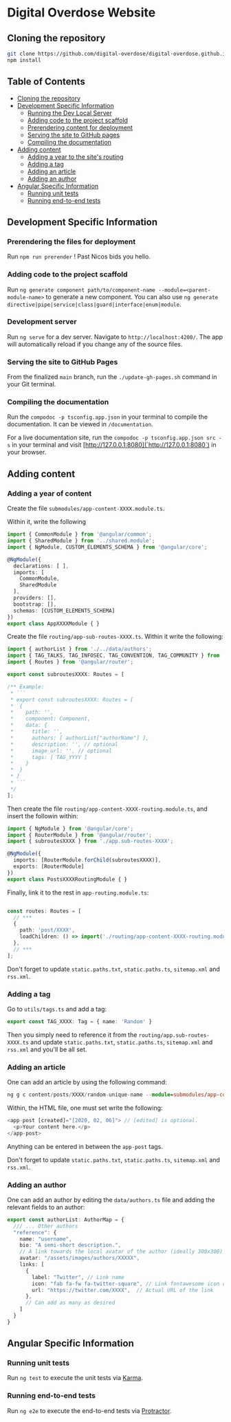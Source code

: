 # Digital Overdose Website

## Cloning the repository

```bash
git clone https://github.com/digital-overdose/digital-overdose.github.io
npm install
```

## Table of Contents

- [Cloning the repository](#cloning-the-repository)
- [Development Specific Information](#development-specific-information)
  - [Running the Dev Local Server](#development-server)
  - [Adding code to the project scaffold](#adding-code-to-the-project-scaffold)
  - [Prerendering content for deployment](#prerendering-the-files-for-deployment)
  - [Serving the site to GitHub pages](#serving-the-site-to-github-pages)
  - [Compiling the documentation](#compiling-the-documentation)
- [Adding content](#adding-content)
  - [Adding a year to the site's routing](#adding-a-year-of-content)
  - [Adding a tag](#adding-a-tag)
  - [Adding an article](#adding-an-article)
  - [Adding an author](#adding-an-author)
- [Angular Specific Information](#angular-specific-information)
  - [Running unit tests](#running-unit-tests)
  - [Running end-to-end tests](#running-end-to-end-tests)

## Development Specific Information

### Prerendering the files for deployment

Run `npm run prerender` ! Past Nicos bids you hello.

### Adding code to the project scaffold

Run `ng generate component path/to/component-name --module=<parent-module-name>` to generate a new component. You can also use `ng generate directive|pipe|service|class|guard|interface|enum|module`.

### Development server

Run `ng serve` for a dev server. Navigate to `http://localhost:4200/`. The app will automatically reload if you change any of the source files.

### Serving the site to GitHub Pages

From the finalized `main` branch, run the `./update-gh-pages.sh` command in your Git terminal.

### Compiling the documentation

Run the `compodoc -p tsconfig.app.json` in your terminal to compile the documentation. It can be viewed in `/documentation`.

For a live documentation site, run the `compodoc -p tsconfig.app.json src -s` in your terminal and visit [http://127.0.0.1:8080](`http://127.0.0.1:8080`) in your browser.

## Adding content

### Adding a year of content

Create the file `submodules/app-content-XXXX.module.ts`.

Within it, write the following

```typescript
import { CommonModule } from '@angular/common';
import { SharedModule } from '../shared.module';
import { NgModule, CUSTOM_ELEMENTS_SCHEMA } from '@angular/core';

@NgModule({
  declarations: [ ],
  imports: [
    CommonModule,
    SharedModule
  ],
  providers: [],
  bootstrap: [],
  schemas: [CUSTOM_ELEMENTS_SCHEMA]
})
export class AppXXXXModule { }
```

Create the file `routing/app-sub-routes-XXXX.ts`. Within it write the following:

```typescript
import { authorList } from './../data/authors';
import { TAG_TALKS, TAG_INFOSEC, TAG_CONVENTION, TAG_COMMUNITY } from '../utils/tags';
import { Routes } from '@angular/router';

export const subroutesXXXX: Routes = [

/** Example:
 * ```
 * export const subroutesXXXX: Routes = [
 *  {
 *    path: '',
 *    component: Component,
 *    data: {
 *      title: '',
 *      authors: [ authorList["authorName"] ],
 *      description: '', // optional
 *      image_url: '', // optional
 *      tags: [ TAG_YYYY ]
 *    }
 *  }
 * ]
 * ```
 */
];
```

Then create the file `routing/app-content-XXXX-routing.module.ts`, and insert the followin within:

```typescript
import { NgModule } from '@angular/core';
import { RouterModule } from '@angular/router';
import { subroutesXXXX } from './app.sub-routes-XXXX';

@NgModule({
  imports: [RouterModule.forChild(subroutesXXXX)],
  exports: [RouterModule]
})
export class PostsXXXXRoutingModule { }

```

Finally, link it to the rest in `app-routing.module.ts`:

```typescript

const routes: Routes = [
  // ***
  {
    path: 'post/XXXX',
    loadChildren: () => import('./routing/app-content-XXXX-routing.module').then(m => m.PostsXXXXRoutingModule)
  },
  // ***
];

```

Don't forget to update `static.paths.txt`, `static.paths.ts`, `sitemap.xml` and `rss.xml`.

### Adding a tag

Go to `utils/tags.ts` and add a tag:

```typescript
export const TAG_XXXX: Tag = { name: 'Random' }
```

Then you simply need to reference it from the `routing/app.sub-routes-XXXX.ts` and update `static.paths.txt`, `static.paths.ts`, `sitemap.xml` and `rss.xml` and you'll be all set.

### Adding an article

One can add an article by using the following command:

```typescript
ng g c content/posts/XXXX/random-unique-name --module=submodules/app-content-XXXX
```

Within, the HTML file, one must set write the following:

```typescript
<app-post [created]="[2020, 02, 06]"> // [edited] is optional.
  <p>Your content here.</p>
</app-post>

```

Anything can be entered in between the `app-post` tags.

Don't forget to update `static.paths.txt`, `static.paths.ts`, `sitemap.xml` and `rss.xml`.

### Adding an author

One can add an author by editing the `data/authors.ts` file and adding the relevant fields to an author:

```typescript
export const authorList: AuthorMap = {
  /// ... Other authors
  "reference": {
    name: "username",
    bio: "A semi-short description.",
    // A link towards the local avatar of the author (ideally 300x300)
    avatar: "/assets/images/authors/XXXXX", 
    links: [
      {
        label: "Twitter", // Link name
        icon: "fab fa-fw fa-twitter-square", // Link fontawesome icon class
        url: "https://twitter.com/XXXX",  // Actual URL of the link
      },
      // Can add as many as desired
    ]
  }
}
```

## Angular Specific Information

### Running unit tests

Run `ng test` to execute the unit tests via [Karma](https://karma-runner.github.io).

### Running end-to-end tests

Run `ng e2e` to execute the end-to-end tests via [Protractor](http://www.protractortest.org/).
